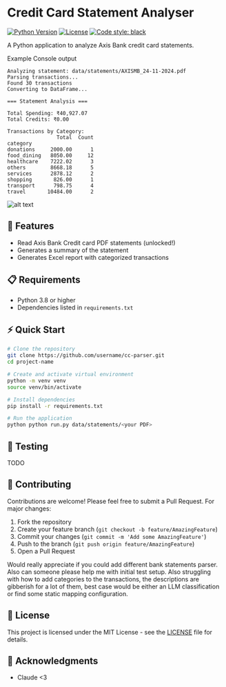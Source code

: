 # Credit Card Statement Analyser

[![Python Version](https://img.shields.io/badge/python-3.8%2B-blue.svg)](https://www.python.org/downloads/)
[![License](https://img.shields.io/badge/license-MIT-green.svg)](LICENSE)
[![Code style: black](https://img.shields.io/badge/code%20style-black-000000.svg)](https://github.com/psf/black)

A Python application to analyze Axis Bank credit card statements.

Example Console output
```
Analyzing statement: data/statements/AXISMB_24-11-2024.pdf
Parsing transactions...
Found 30 transactions
Converting to DataFrame...

=== Statement Analysis ===

Total Spending: ₹40,927.07
Total Credits: ₹0.00

Transactions by Category:
                Total  Count
category                    
donations     2000.00      1
food_dining   8050.00     12
healthcare    7222.02      3
others        8668.18      5
services      2878.12      2
shopping       826.00      1
transport      798.75      4
travel       10484.00      2
```

![alt text](https://imgur.com/a/QdY6mGz)

## 🚀 Features

- Read Axis Bank Credit card PDF statements (unlocked!)
- Generates a summary of the statement
- Generates Excel report with categorized transactions

## 📋 Requirements

- Python 3.8 or higher
- Dependencies listed in `requirements.txt`

## ⚡️ Quick Start

```bash
# Clone the repository
git clone https://github.com/username/cc-parser.git
cd project-name

# Create and activate virtual environment
python -m venv venv
source venv/bin/activate

# Install dependencies
pip install -r requirements.txt

# Run the application
python python run.py data/statements/<your PDF>
```

## 🧪 Testing
TODO 

## 🤝 Contributing

Contributions are welcome! Please feel free to submit a Pull Request. For major changes:

1. Fork the repository
2. Create your feature branch (`git checkout -b feature/AmazingFeature`)
3. Commit your changes (`git commit -m 'Add some AmazingFeature'`)
4. Push to the branch (`git push origin feature/AmazingFeature`)
5. Open a Pull Request

Would really appreciate if you could add different bank statements parser. Also can someone please help me with initial test setup. 
Also struggling with how to add categories to the transactions, the descriptions are gibberish for a lot of them, best case would be either an LLM classification or find some static mapping configuration. 

## 📜 License

This project is licensed under the MIT License - see the [LICENSE](LICENSE) file for details.

## 🙏 Acknowledgments

- Claude <3